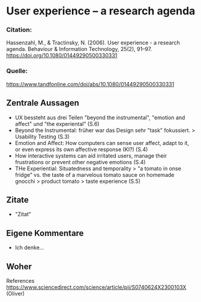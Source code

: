 # User experience – a research agenda

### Citation:
Hassenzahl, M., & Tractinsky, N. (2006). User experience - a research agenda. Behaviour & Information Technology, 25(2), 91–97. https://doi.org/10.1080/01449290500330331

### Quelle:
https://www.tandfonline.com/doi/abs/10.1080/01449290500330331

## Zentrale Aussagen
- UX bessteht aus drei Teilen  "beyond the instrumental", "emotion and affect" und "the experiental" (S.6)
- Beyond the Instrumental: früher war das Design sehr "task" fokussiert. > Usability Testing (S.3)
- Emotion and Affect: How computers can sense user affect, adapt to it, or even express its own affective response (KI?) (S.4)
- How interactive systems can aid irritated users, manage their frustrations or prevent other negative emotions (S.4)
- THe Experiential: Situatedness and temporality > "a tomato in onse fridge" vs. the taste of a marvelous tomato sauce on homemade gnocchi > product tomato > taste experience (S.5)

## Zitate
- "Zitat"

## Eigene Kommentare
- Ich denke...

## Woher
References https://www.sciencedirect.com/science/article/pii/S0740624X2300103X (Oliver)